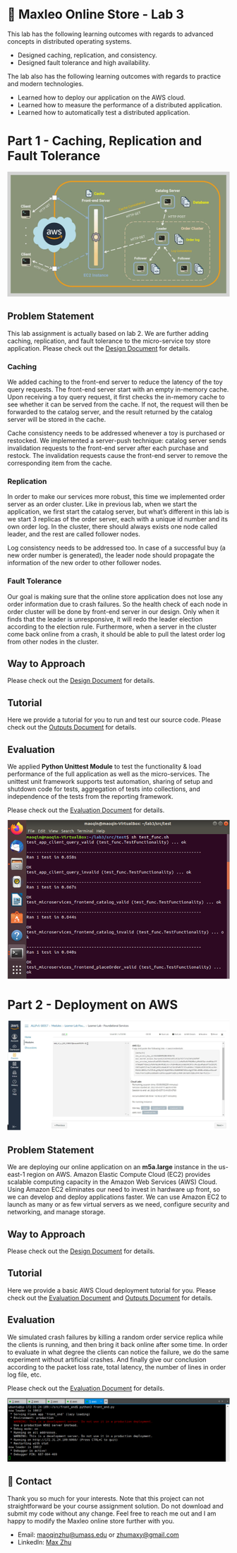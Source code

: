 # :teddy_bear: Maxleo Online Store - Lab 3



This lab has the following learning outcomes with regards to advanced concepts in distributed operating systems.
* Designed caching, replication, and consistency.
* Designed fault tolerance and high availability.



The lab also has the following learning outcomes with regards to practice and modern technologies.
* Learned how to deploy our application on the AWS cloud.
* Learned how to measure the performance of a distributed application.
* Learned how to automatically test a distributed application.


# Part 1 - Caching, Replication and Fault Tolerance



![overview](https://github.com/MaxyZhu75/Maxleo-Online-Store/blob/main/Lab3/summary/figures/Overview.png)



## Problem Statement



This lab assignment is actually based on lab 2. We are further adding caching, replication, and fault tolerance to the micro-service toy store application. Please check out the [Design Document](https://github.com/MaxyZhu75/Maxleo-Online-Store/blob/main/Lab3/summary/design/design%20document.pdf) for details.



### Caching



We added caching to the front-end server to reduce the latency of the toy query requests. The front-end server start with an empty in-memory cache. Upon receiving a toy query request, it first checks the in-memory cache to see whether it can be served from the cache. If not, the request will then be forwarded to the catalog server, and the result returned by the catalog server will be stored in the cache.



Cache consistency needs to be addressed whenever a toy is purchased or restocked. We implemented a server-push technique: catalog server sends invalidation requests to the front-end server after each purchase and restock. The invalidation requests cause the front-end server to remove the corresponding item from the cache.



### Replication



In order to make our services more robust, this time we implemented order server as an order cluster. Like in previous lab, when we start the application, we first start the catalog server, but what’s different in this lab is we start 3 replicas of the order server, each with a unique id number and its own order log. In the cluster, there should always exists one node called leader, and the rest are called follower nodes.



Log consistency needs to be addressed too. In case of a successful buy (a new order number is generated), the leader node should propagate the information of the new order to other follower nodes.



### Fault Tolerance



Our goal is making sure that the online store application does not lose any order information due to crash failures. So the health check of each node in order cluster will be done by front-end server in our design. Only when it finds that the leader is unresponsive, it will redo the leader election according to the election rule. Furthermore, when a server in the cluster come back online from a crash, it should be able to pull the latest order log from other nodes in the cluster.



## Way to Approach



Please check out the [Design Document](https://github.com/MaxyZhu75/Maxleo-Online-Store/blob/main/Lab3/summary/design/design%20document.pdf) for details.



## Tutorial



Here we provide a tutorial for you to run and test our source code. Please check out the [Outputs Document](https://github.com/MaxyZhu75/Maxleo-Online-Store/blob/main/Lab3/summary/outputs/output.pdf) for details.



## Evaluation



We applied **Python Unittest Module** to test the functionality & load performance of the full application as well as the micro-services. The unittest unit framework supports test automation, sharing of setup and shutdown code for tests, aggregation of tests into collections, and independence of the tests from the reporting framework.



Please check out the [Evaluation Document](https://github.com/MaxyZhu75/Maxleo-Online-Store/blob/main/Lab3/summary/evaluation/evaluation%20document.pdf) for details.



![evaluation](https://github.com/MaxyZhu75/Maxleo-Online-Store/blob/main/Lab3/summary/figures/func.png)




# Part 2 - Deployment on AWS



![part2](https://github.com/MaxyZhu75/Maxleo-Online-Store/blob/main/Lab3/summary/figures/aws3.png)



## Problem Statement



We are deploying our online application on an **m5a.large** instance in the us-east-1 region on AWS. Amazon Elastic Compute Cloud (EC2) provides scalable computing capacity in the Amazon Web Services (AWS) Cloud. Using Amazon EC2 eliminates our need to invest in hardware up front, so we can develop and deploy applications faster. We can use Amazon EC2 to launch as many or as few virtual servers as we need, configure security and networking, and manage storage.



## Way to Approach
Please check out the [Design Document](https://github.com/MaxyZhu75/Maxleo-Online-Store/blob/main/Lab3/summary/design/design%20document.pdf) for details.



## Tutorial
Here we provide a basic AWS Cloud deployment tutorial for you. Please check out the [Evaluation Document](https://github.com/MaxyZhu75/Maxleo-Online-Store/blob/main/Lab3/summary/evaluation/evaluation%20document.pdf) and [Outputs Document](https://github.com/MaxyZhu75/Maxleo-Online-Store/blob/main/Lab3/summary/outputs/output.pdf) for details.



## Evaluation



We simulated crash failures by killing a random order service replica while the clients is running, and then bring it back online after some time. In order to evaluate in what degree the clients can notice the failure, we do the same experiment without artificial crashes. And finally give our conclusion according to the packet loss rate, total latency, the number of lines in order log file, etc.



Please check out the [Evaluation Document](https://github.com/MaxyZhu75/Maxleo-Online-Store/blob/main/Lab3/summary/evaluation/evaluation%20document.pdf) for details.



![evaluation](https://github.com/MaxyZhu75/Maxleo-Online-Store/blob/main/Lab3/summary/figures/aws2.png)



## :calling: Contact
Thank you so much for your interests. Note that this project can not straightforward be your course assignment solution. Do not download and submit my code without any change. Feel free to reach me out and I am happy to modify the Maxleo online store further with you.
* Email: maoqinzhu@umass.edu or zhumaxy@gmail.com
* LinkedIn: [Max Zhu](https://www.linkedin.com/in/maoqin-zhu/)
